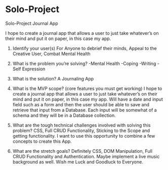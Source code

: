 # Solo-Project
Solo-Project Journal App

I hope to create a  journal app that allows a user to just take whatever’s on their mind and put it on paper, in this case my app. 


1. Identify your user(s)
For Anyone to debrief their minds, Appeal to the Creative User, Combat Mental Health


2. What is the problem you’re solving?
-Mental Health
-Coping
-Writing
-Self Expression


3. What is the solution?
A Journaling App

4. What is the MVP scope? (core features you must get working)
I hope to create a  journal app that allows a user to just take whatever’s on their mind and put it on paper, in this case my app. Will have a date and input field such as a form and then the user should be able to save and retrieve that input from a Database. Each input will be somewhat of a schema and they will be in a Database collection.

5. What are the tough technical challenges involved with solving this problem?
CSS, Full CRUD Functionality, Sticking to the Scope and getting functionality. I want to use this opportunity to combine a few concepts to create this App.

6. What are the stretch goals?
Definitely CSS, DOM Manipulation, Full CRUD Functionality and Authentication. Maybe implement a live music background as well. Wish me Luck and Goodluck to Everyone. 

